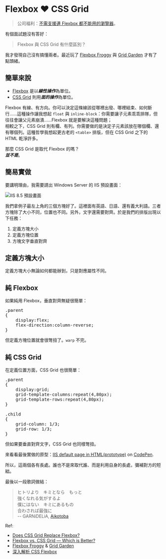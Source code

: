 # Flexbox ❤️ CSS Grid

> 公司福利：[不需支援連 Flexbox 都不能用的瀏覽器](https://github.com/f2etw/jobs/issues/159)。

有個面試題沒有答好：

> Flexbox 與 CSS Grid 有什麼區別？

我才發現自己沒有搞懂兩者。最近玩了 [Flexbox Froggy](http://flexboxfroggy.com) 與 [Grid Garden](http://cssgridgarden.com) 才有了點頭緒。

## 簡單來說

* [Flexbox](https://developer.mozilla.org/zh-TW/docs/Web/CSS/CSS_Grid_Layout/Basic_Concepts_of_Grid_Layout) 是以***線性操作***為單位。
* [CSS Grid](https://developer.mozilla.org/zh-TW/docs/Web/CSS/CSS_Grid_Layout) 則用***面的操作***為單位。

Flexbox 有線、有方向。你可以決定這條線該從哪裡出發、哪裡結束、如何斷行……這種操作讓我想起 `float` 與 `inline-block`：你需要讓子元素乖乖排隊，但往往會讓父元素崩潰……Flexbox 就是要解決這種問題；<br />相較之下，CSS Grid 則有欄、有列。你需要做的是決定子元素該放在哪個欄、還有哪個列。這種哲學我想起更古老的 `<table>` 排版，但在 CSS Grid 之下的 HTML 乾淨許多。

那麼 CSS Grid 是取代 Flexbox 的嗎？<br />***並不是***。

## 簡易實做

要講明理由，我需要請出 Windows Server 的 IIS 預設畫面：

![IIS 8.5 預設畫面](https://docs.microsoft.com/en-gb/iis/install/installing-iis-85/installing-iis-85-on-windows-server-2012-r2/_static/image1.png)

我們拿例子最左上角的三個方塊好了。這裡面有英語、日語、還有義大利語。三者方塊除了大小不同，位置也不同。另外，文字還需要對齊。於是我們的排版出現以下任務：

1. 定義方塊大小
2. 定義方塊位置
3. 方塊文字垂直對齊

## 定義方塊大小

定義方塊大小無論如何都能辦到，只是對應屬性不同。

## 純 Flexbox

如果純用 Flexbox，垂直對齊無疑很簡單：

<pre>.parent
{
    display:flex;
    flex-direction:column-reverse;
}</pre>

但定義方塊位置就會很彆扭了。`warp` 不完。

## 純 CSS Grid

在定義位置方面，CSS Grid 也很簡單：

<pre>.parent
{
    display:grid;
    grid-template-columns:repeat(4,80px);
    grid-template-rows:repeat(4,80px);
}

.child
{
    grid-column: 1/3;
    grid-row: 1/3;
}</pre>

但如果要垂直對齊文字，CSS Grid 也同樣彆扭。

<p data-height="265" data-theme-id="0" data-slug-hash="aYYGZX" data-default-tab="css,result" data-user="iigmir" data-embed-version="2" data-pen-title="IIS default page in HTML(prototype)" class="codepen">來看看最後實做的原型：<a href="https://codepen.io/iigmir/pen/aYYGZX/">IIS default page in HTML(prototype)</a> on <a href="https://codepen.io">CodePen</a>.</p>
<script async src="https://static.codepen.io/assets/embed/ei.js"></script>

所以，這兩個各有長處。誰也不是來取代誰、而是利用自身的長處，彌補對方的短絀。

最後以一段歌詞做結：

> ヒトリより　キミとなら　もっと<br />
> 強くなれる気がするよ<br />
> 僕にはない　キミにあるもの<br />
> 合わされば最強に<br />
> -- GARNiDELiA, [Aikotoba](https://www.youtube.com/watch?v=9dfKJ503-Fc)

Ref:

* [Does CSS Grid Replace Flexbox?](https://css-tricks.com/css-grid-replace-flexbox)
* [Flexbox vs. CSS Grid — Which is Better?](https://www.youtube.com/watch?v=hs3piaN4b5I)
* [Flexbox Froggy](http://flexboxfroggy.com) & [Grid Garden](http://cssgridgarden.com)
* [深入解析 CSS Flexbox](http://www.oxxostudio.tw/articles/201501/css-flexbox.html)
